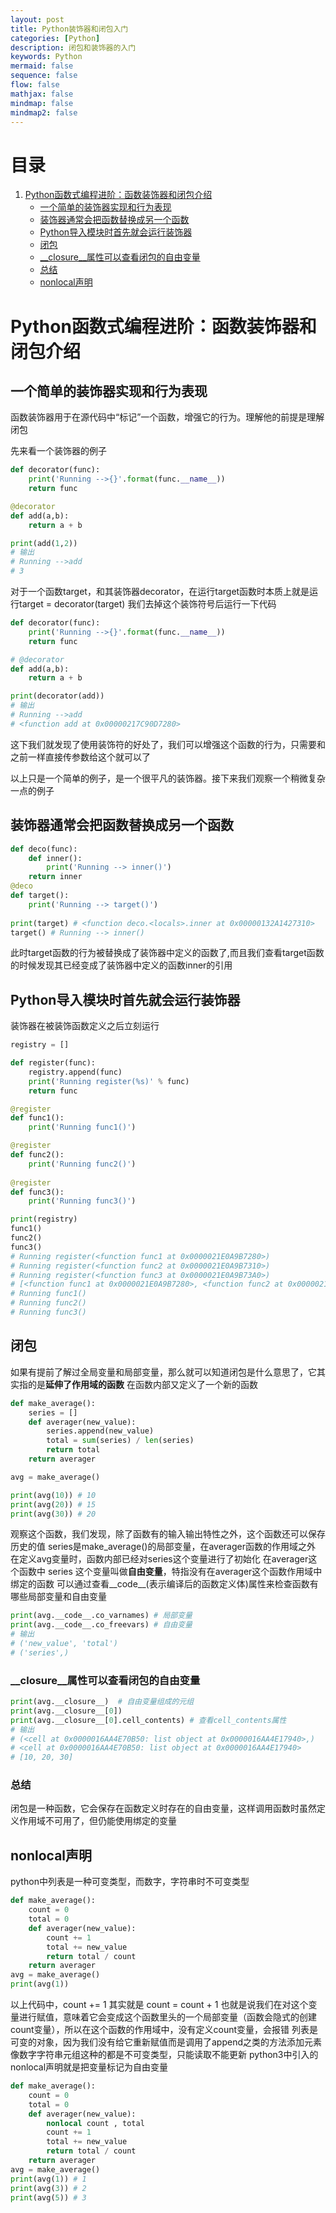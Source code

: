 ```yaml
---
layout: post
title: Python装饰器和闭包入门
categories: [Python]
description: 闭包和装饰器的入门
keywords: Python
mermaid: false
sequence: false
flow: false
mathjax: false
mindmap: false
mindmap2: false
---
```


# 目录
1. [Python函数式编程进阶：函数装饰器和闭包介绍](#python函数式编程进阶函数装饰器和闭包介绍)
   - [一个简单的装饰器实现和行为表现](#一个简单的装饰器实现和行为表现)
   - [装饰器通常会把函数替换成另一个函数](#装饰器通常会把函数替换成另一个函数)
   - [Python导入模块时首先就会运行装饰器](#python导入模块时首先就会运行装饰器)
   - [闭包](#闭包)
   - [__closure__属性可以查看闭包的自由变量](#__closure__属性可以查看闭包的自由变量)
   - [总结](#总结)
   - [nonlocal声明](#nonlocal声明)



# Python函数式编程进阶：函数装饰器和闭包介绍

## 一个简单的装饰器实现和行为表现

函数装饰器用于在源代码中“标记”一个函数，增强它的行为。理解他的前提是理解闭包

先来看一个装饰器的例子

```python
def decorator(func):
    print('Running -->{}'.format(func.__name__))
    return func

@decorator
def add(a,b):
    return a + b

print(add(1,2))
# 输出
# Running -->add
# 3
```

对于一个函数target，和其装饰器decorator，在运行target函数时本质上就是运行target = decorator(target)
我们去掉这个装饰符号后运行一下代码

```python
def decorator(func):
    print('Running -->{}'.format(func.__name__))
    return func

# @decorator
def add(a,b):
    return a + b

print(decorator(add))
# 输出
# Running -->add
# <function add at 0x00000217C90D7280>
```

这下我们就发现了使用装饰符的好处了，我们可以增强这个函数的行为，只需要和之前一样直接传参数给这个就可以了

以上只是一个简单的例子，是一个很平凡的装饰器。接下来我们观察一个稍微复杂一点的例子

## 装饰器通常会把函数替换成另一个函数

```python
def deco(func): 
    def inner():
        print('Running --> inner()')
    return inner
@deco
def target():
    print('Running --> target()')
  
print(target) # <function deco.<locals>.inner at 0x00000132A1427310>
target() # Running --> inner()
```

此时target函数的行为被替换成了装饰器中定义的函数了,而且我们查看target函数的时候发现其已经变成了装饰器中定义的函数inner的引用

## Python导入模块时首先就会运行装饰器

装饰器在被装饰函数定义之后立刻运行

```python
registry = []

def register(func):
    registry.append(func)
    print('Running register(%s)' % func)
    return func

@register
def func1():
    print('Running func1()')

@register
def func2():
    print('Running func2()')
  
@register
def func3():
    print('Running func3()')

print(registry)
func1()
func2()
func3()
# Running register(<function func1 at 0x0000021E0A9B7280>)
# Running register(<function func2 at 0x0000021E0A9B7310>)
# Running register(<function func3 at 0x0000021E0A9B73A0>)
# [<function func1 at 0x0000021E0A9B7280>, <function func2 at 0x0000021E0A9B7310>, <function func3 at 0x0000021E0A9B73A0>]  
# Running func1()
# Running func2()
# Running func3()
```

## 闭包

如果有提前了解过全局变量和局部变量，那么就可以知道闭包是什么意思了，它其实指的是**延伸了作用域的函数**
在函数内部又定义了一个新的函数

```python
def make_average():
    series = []
    def averager(new_value):
        series.append(new_value)
        total = sum(series) / len(series)
        return total
    return averager

avg = make_average()

print(avg(10)) # 10
print(avg(20)) # 15 
print(avg(30)) # 20
```

观察这个函数，我们发现，除了函数有的输入输出特性之外，这个函数还可以保存历史的值
series是make_average()的局部变量，在averager函数的作用域之外
在定义avg变量时，函数内部已经对series这个变量进行了初始化
在averager这个函数中 series 这个变量叫做**自由变量**，特指没有在averager这个函数作用域中绑定的函数
可以通过查看__code__(表示编译后的函数定义体)属性来检查函数有哪些局部变量和自由变量

```python
print(avg.__code__.co_varnames) # 局部变量
print(avg.__code__.co_freevars) # 自由变量 
# 输出
# ('new_value', 'total')
# ('series',)
```

### __closure__属性可以查看闭包的自由变量

```python
print(avg.__closure__)  # 自由变量组成的元组
print(avg.__closure__[0]) 
print(avg.__closure__[0].cell_contents) # 查看cell_contents属性
# 输出 
# (<cell at 0x0000016AA4E70B50: list object at 0x0000016AA4E17940>,)
# <cell at 0x0000016AA4E70B50: list object at 0x0000016AA4E17940>
# [10, 20, 30]
```

### 总结

闭包是一种函数，它会保存在函数定义时存在的自由变量，这样调用函数时虽然定义作用域不可用了，但仍能使用绑定的变量

## nonlocal声明

python中列表是一种可变类型，而数字，字符串时不可变类型

```python
def make_average():
    count = 0
    total = 0
    def averager(new_value):
        count += 1
        total += new_value
        return total / count
    return averager
avg = make_average()
print(avg(1))
```

以上代码中，count += 1 其实就是 count = count + 1
也就是说我们在对这个变量进行赋值，意味着它会变成这个函数里头的一个局部变量（函数会隐式的创建count变量），所以在这个函数的作用域中，没有定义count变量，会报错
列表是可变的对象，因为我们没有给它重新赋值而是调用了append之类的方法添加元素
像数字字符串元组这种的都是不可变类型，只能读取不能更新
python3中引入的nonlocal声明就是把变量标记为自由变量

```python
def make_average():
    count = 0
    total = 0
    def averager(new_value):
        nonlocal count , total
        count += 1
        total += new_value
        return total / count
    return averager
avg = make_average()
print(avg(1)) # 1
print(avg(3)) # 2 
print(avg(5)) # 3
```
